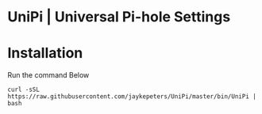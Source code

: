 # UniPi | Universal Pi-hole Settings

# Installation
Run the command Below
```
curl -sSL https://raw.githubusercontent.com/jaykepeters/UniPi/master/bin/UniPi | bash
```

